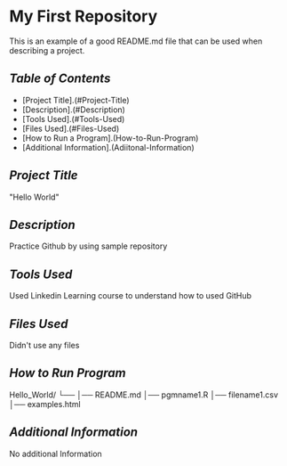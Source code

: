 # **My First Repository**
This is an example of a good README.md file that can be used when describing a project.

## _Table of Contents_

- [Project Title].(#Project-Title)
- [Description].(#Description)
- [Tools Used].(#Tools-Used)
- [Files Used].(#Files-Used)
- [How to Run a Program].(How-to-Run-Program)
- [Additional Information].(Adiitonal-Information)

## _Project Title_
"Hello World"

## _Description_
Practice Github by using sample repository

## _Tools Used_
Used Linkedin Learning course to understand how to used GitHub

## _Files Used_
Didn't use any files 

## _How to Run Program_
Hello_World/
└── 
    │── README.md
    │── pgmname1.R
    │── filename1.csv
    │── examples.html

## _Additional Information_
No additional Information
